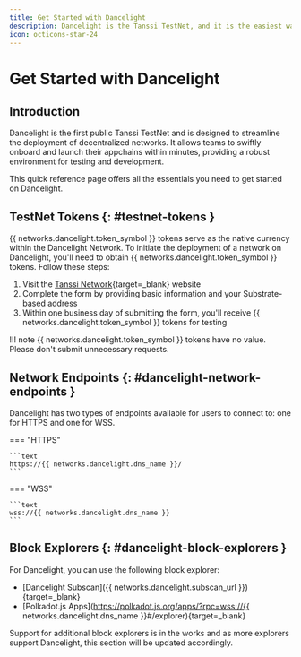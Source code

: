 ```yaml
---
title: Get Started with Dancelight
description: Dancelight is the Tanssi TestNet, and it is the easiest way to get started with the Tanssi Network to deploy your Substrate or EVM-compatible appchain.
icon: octicons-star-24
---
```


# Get Started with Dancelight

## Introduction

Dancelight is the first public Tanssi TestNet and is designed to streamline the deployment of decentralized networks. It allows teams to swiftly onboard and launch their appchains within minutes, providing a robust environment for testing and development.

This quick reference page offers all the essentials you need to get started on Dancelight.

## TestNet Tokens {: #testnet-tokens }

{{ networks.dancelight.token_symbol }} tokens serve as the native currency within the Dancelight Network. To initiate the deployment of a network on Dancelight, you'll need to obtain {{ networks.dancelight.token_symbol }} tokens. Follow these steps:

1. Visit the [Tanssi Network](https://www.tanssi.network/claim-dance-tokens){target=\_blank} website
2. Complete the form by providing basic information and your Substrate-based address
3. Within one business day of submitting the form, you'll receive {{ networks.dancelight.token_symbol }} tokens for testing

!!! note
    {{ networks.dancelight.token_symbol }} tokens have no value. Please don't submit unnecessary requests.

## Network Endpoints {: #dancelight-network-endpoints }

Dancelight has two types of endpoints available for users to connect to: one for HTTPS and one for WSS.

=== "HTTPS"

    ```text
    https://{{ networks.dancelight.dns_name }}/
    ```

=== "WSS"

    ```text
    wss://{{ networks.dancelight.dns_name }}
    ```

## Block Explorers {: #dancelight-block-explorers }

For Dancelight, you can use the following block explorer:

- [Dancelight Subscan]({{ networks.dancelight.subscan_url }}){target=\_blank}
- [Polkadot.js Apps](https://polkadot.js.org/apps/?rpc=wss://{{ networks.dancelight.dns_name }}#/explorer){target=\_blank}

Support for additional block explorers is in the works and as more explorers support Dancelight, this section will be updated accordingly.
